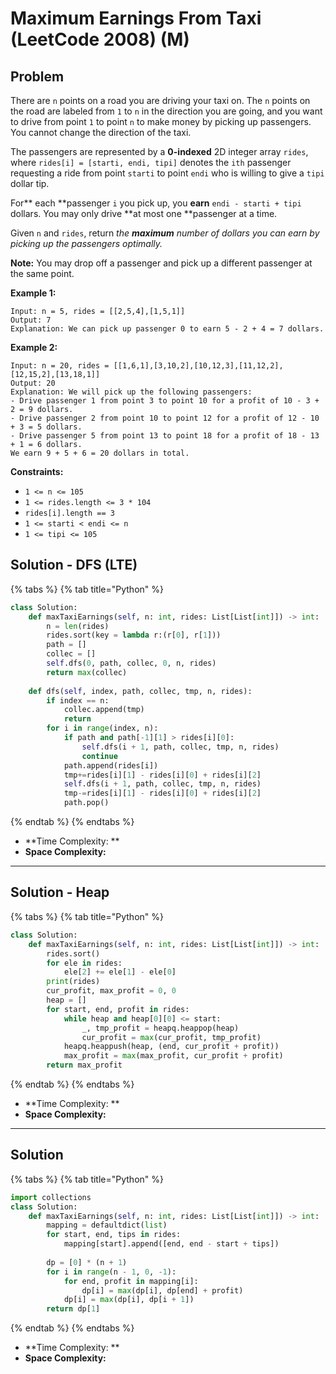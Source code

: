 # Maximum Earnings From Taxi (LeetCode 2008) (M)

## Problem

There are `n` points on a road you are driving your taxi on. The `n` points on the road are labeled from `1` to `n` in the direction you are going, and you want to drive from point `1` to point `n` to make money by picking up passengers. You cannot change the direction of the taxi.

The passengers are represented by a **0-indexed** 2D integer array `rides`, where `rides[i] = [starti, endi, tipi]` denotes the `ith` passenger requesting a ride from point `starti` to point `endi` who is willing to give a `tipi` dollar tip.

For** each **passenger `i` you pick up, you **earn** `endi - starti + tipi` dollars. You may only drive **at most one **passenger at a time.

Given `n` and `rides`, return _the **maximum** number of dollars you can earn by picking up the passengers optimally._

**Note:** You may drop off a passenger and pick up a different passenger at the same point.

**Example 1:**

```
Input: n = 5, rides = [[2,5,4],[1,5,1]]
Output: 7
Explanation: We can pick up passenger 0 to earn 5 - 2 + 4 = 7 dollars.
```

**Example 2:**

```
Input: n = 20, rides = [[1,6,1],[3,10,2],[10,12,3],[11,12,2],[12,15,2],[13,18,1]]
Output: 20
Explanation: We will pick up the following passengers:
- Drive passenger 1 from point 3 to point 10 for a profit of 10 - 3 + 2 = 9 dollars.
- Drive passenger 2 from point 10 to point 12 for a profit of 12 - 10 + 3 = 5 dollars.
- Drive passenger 5 from point 13 to point 18 for a profit of 18 - 13 + 1 = 6 dollars.
We earn 9 + 5 + 6 = 20 dollars in total.
```

**Constraints:**

* `1 <= n <= 105`
* `1 <= rides.length <= 3 * 104`
* `rides[i].length == 3`
* `1 <= starti < endi <= n`
* `1 <= tipi <= 105`

## Solution - DFS (LTE)

{% tabs %}
{% tab title="Python" %}
```python
class Solution:
    def maxTaxiEarnings(self, n: int, rides: List[List[int]]) -> int:
        n = len(rides)
        rides.sort(key = lambda r:(r[0], r[1]))
        path = []
        collec = []
        self.dfs(0, path, collec, 0, n, rides)
        return max(collec)
    
    def dfs(self, index, path, collec, tmp, n, rides):
        if index == n:
            collec.append(tmp)
            return 
        for i in range(index, n):
            if path and path[-1][1] > rides[i][0]:
                self.dfs(i + 1, path, collec, tmp, n, rides)
                continue
            path.append(rides[i])
            tmp+=rides[i][1] - rides[i][0] + rides[i][2]
            self.dfs(i + 1, path, collec, tmp, n, rides)
            tmp-=rides[i][1] - rides[i][0] + rides[i][2]
            path.pop()
```
{% endtab %}
{% endtabs %}

* **Time Complexity: **
* **Space Complexity:**

****

## Solution - Heap

{% tabs %}
{% tab title="Python" %}
```python
class Solution:
    def maxTaxiEarnings(self, n: int, rides: List[List[int]]) -> int:
        rides.sort()
        for ele in rides:
            ele[2] += ele[1] - ele[0]
        print(rides)
        cur_profit, max_profit = 0, 0
        heap = []
        for start, end, profit in rides:
            while heap and heap[0][0] <= start:
                _, tmp_profit = heapq.heappop(heap)
                cur_profit = max(cur_profit, tmp_profit)
            heapq.heappush(heap, (end, cur_profit + profit))
            max_profit = max(max_profit, cur_profit + profit)
        return max_profit
```
{% endtab %}
{% endtabs %}

* **Time Complexity: **
* **Space Complexity:**

****

## Solution

{% tabs %}
{% tab title="Python" %}
```python
import collections
class Solution:
    def maxTaxiEarnings(self, n: int, rides: List[List[int]]) -> int:
        mapping = defaultdict(list)
        for start, end, tips in rides:
            mapping[start].append([end, end - start + tips])
        
        dp = [0] * (n + 1)
        for i in range(n - 1, 0, -1):
            for end, profit in mapping[i]:
                dp[i] = max(dp[i], dp[end] + profit)
            dp[i] = max(dp[i], dp[i + 1])
        return dp[1]
```
{% endtab %}
{% endtabs %}

* **Time Complexity: **
* **Space Complexity:**
